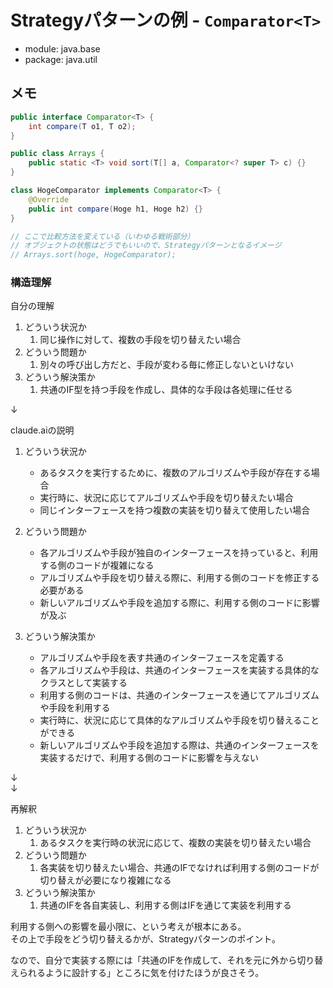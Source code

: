 # Strategyパターンの例 - `Comparator<T>`
- module: java.base
- package: java.util

## メモ
```java
public interface Comparator<T> {
    int compare(T o1, T o2); 
}

public class Arrays {
    public static <T> void sort(T[] a, Comparator<? super T> c) {}
}

class HogeComparator implements Comparator<T> {
    @Override
    public int compare(Hoge h1, Hoge h2) {} 
}

// ここで比較方法を変えている（いわゆる戦術部分）
// オブジェクトの状態はどうでもいいので、Strategyパターンとなるイメージ
// Arrays.sort(hoge, HogeComparator);
```

### 構造理解
自分の理解
1. どういう状況か
   1. 同じ操作に対して、複数の手段を切り替えたい場合
2. どういう問題か
   1. 別々の呼び出し方だと、手段が変わる毎に修正しないといけない
3. どういう解決策か 
   1. 共通のIF型を持つ手段を作成し、具体的な手段は各処理に任せる

↓

claude.aiの説明
1. どういう状況か
   - あるタスクを実行するために、複数のアルゴリズムや手段が存在する場合
   - 実行時に、状況に応じてアルゴリズムや手段を切り替えたい場合
   - 同じインターフェースを持つ複数の実装を切り替えて使用したい場合

2. どういう問題か
   - 各アルゴリズムや手段が独自のインターフェースを持っていると、利用する側のコードが複雑になる
   - アルゴリズムや手段を切り替える際に、利用する側のコードを修正する必要がある
   - 新しいアルゴリズムや手段を追加する際に、利用する側のコードに影響が及ぶ

3. どういう解決策か
   - アルゴリズムや手段を表す共通のインターフェースを定義する
   - 各アルゴリズムや手段は、共通のインターフェースを実装する具体的なクラスとして実装する
   - 利用する側のコードは、共通のインターフェースを通じてアルゴリズムや手段を利用する
   - 実行時に、状況に応じて具体的なアルゴリズムや手段を切り替えることができる
   - 新しいアルゴリズムや手段を追加する際は、共通のインターフェースを実装するだけで、利用する側のコードに影響を与えない

↓\
↓

再解釈
1. どういう状況か 
   1. あるタスクを実行時の状況に応じて、複数の実装を切り替えたい場合
2. どういう問題か
   1. 各実装を切り替えたい場合、共通のIFでなければ利用する側のコードが切り替えが必要になり複雑になる
3. どういう解決策か
   1. 共通のIFを各自実装し、利用する側はIFを通じて実装を利用する


利用する側への影響を最小限に、という考えが根本にある。\
その上で手段をどう切り替えるかが、Strategyパターンのポイント。

なので、自分で実装する際には「共通のIFを作成して、それを元に外から切り替えられるように設計する」ところに気を付けたほうが良さそう。
